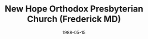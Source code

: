 ---
date: &id001 1988-05-15
end_date: null
location:
  address: 5305A Jefferson Pike
  city: Frederick
  state: MD
minister:
- end: 2008-01-01
  name: Richard Ellis
  start: 1988-05-15
  type: Pastor
- end: null
  name: Francis E. Van Delden
  start: 2011-01-01
  type: Pastor
- end: 1999-01-01
  name: Laurence Vail
  start: 1996-01-01
  type: Associate Pastor
- end: 2009-01-01
  name: Vincent Touriello
  start: 2002-01-01
  type: Associate Pastor
- end: null
  name: Steven Hake
  start: 2006-01-01
  type: Teacher
ministers:
- Richard Ellis
- Francis E. Van Delden
- Laurence Vail
- Vincent Touriello
- Steven Hake
name: New Hope Orthodox Presbyterian Church
names:
- end: null
  name: New Hope Orthodox Presbyterian Church
  start: 1988-05-15
origination_date: *id001
raw_data: 'MD

  Frederick

  New Hope Orthodox Presbyterian Church  (May 15, 1988- )

  5305A Jefferson Pike

  Pastors: Richard Ellis, 1988-2008

  Francis E. Van Delden, 2011-

  Assoc. Pastors: Laurence Vail, 1996-99

  Vincent Touriello, 2002-9

  Teacher: Steven Hake, 2006-

  '
received_from: null
states:
- MD
status:
  active: true
  end_date: null
  reason: null
  received_from: null
  withdrawal_to: null
title: New Hope Orthodox Presbyterian Church (Frederick MD)
year_established:
- 1988

---